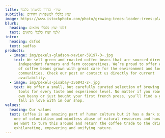 ```yaml
---
title: שיר- הדרך לביטחון כלכלי
subtitle: יעוץ כלכלי למשפחות ויחידים
image: https://www.istockphoto.com/photo/growing-trees-leader-trees-planting-trees-save-world-concept-gm962585012-262901686/URL
blurb:
  heading: למי יעוץ כלכלי מתאים?
  text: למי יעוץ כלכלי מתאים?
intro:
  heading: dsfsd
  text: sadfas
products:
  - image: img/pexels-gladson-xavier-59197-3-.jpg
    text: We sell green and roasted coffee beans that are sourced directly from
      independent farmers and farm cooperatives. We’re proud to offer a variety
      of coffee beans grown with great care for the environment and local
      communities. Check our post or contact us directly for current
      availability.
  - image: img/pexels-pixabay-356043-2-.jpg
    text: We offer a small, but carefully curated selection of brewing gear and
      tools for every taste and experience level. No matter if you roast your
      own beans or just bought your first french press, you’ll find a gadget to
      fall in love with in our shop.
values:
  heading: Our values
  text: Coffee is an amazing part of human culture but it has a dark side too –
    one of colonialism and mindless abuse of natural resources and human lives.
    We want to turn this around and return the coffee trade to the drink’s
    exhilarating, empowering and unifying nature.
---
```

